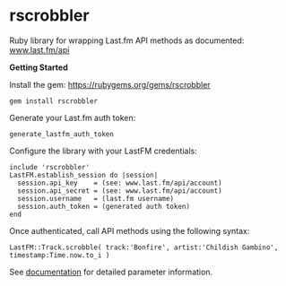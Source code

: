 # rscrobbler
Ruby library for wrapping Last.fm API methods as documented: www.last.fm/api

**Getting Started**

Install the gem: https://rubygems.org/gems/rscrobbler

``` gem install rscrobbler ```

Generate your Last.fm auth token:

``` generate_lastfm_auth_token ```


Configure the library with your LastFM credentials:

    include 'rscrobbler'
    LastFM.establish_session do |session|
      session.api_key    = (see: www.last.fm/api/account)
      session.api_secret = (see: www.last.fm/api/account)
      session.username   = (last.fm username)
      session.auth_token = (generated auth token)
    end

Once authenticated, call API methods using the following syntax:

```LastFM::Track.scrobble( track:'Bonfire', artist:'Childish Gambino', timestamp:Time.now.to_i )```

See [documentation](http://rubydoc.info/gems/rscrobbler/frames) for detailed parameter information.